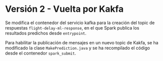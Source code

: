 # Versión 2 - Vuelta por Kakfa

Se modifica el contenedor del servicio kafka para la creación del topic de respuestas `flight-delay-ml-response`, en el que Spark publica los resultados predichos desde `entrypoint`.

Para habilitar la publicación de mensajes en un nuevo topic de Kakfa, se ha modificado la clase `MakePrediction.java` y se ha recompilado el código desde el contenedor `spark_submit`.